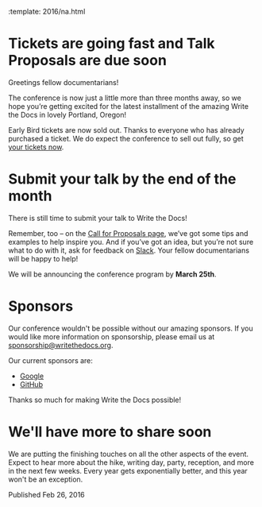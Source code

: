 :template: 2016/na.html

# Tickets are going fast and Talk Proposals are due soon

Greetings fellow documentarians! 

The conference is now just a little more than three months away, so we hope you’re getting excited for the latest installment of the amazing Write the Docs in lovely Portland, Oregon!

Early Bird tickets are now sold out. Thanks to everyone who has already purchased a ticket. We do expect the conference to sell out fully, so get [your tickets now](https://ti.to/writethedocs/write-the-docs-na-2016/). 

# Submit your talk by the end of the month

There is still time to submit your talk to Write the Docs!

Remember, too – on the [Call for Proposals page](http://www.writethedocs.org/conf/na/2016/cfp/), we’ve got some tips and examples to help inspire you. And if you’ve got an idea, but you’re not sure what to do with it, ask for feedback on [Slack](http://slack.writethedocs.org/). Your fellow documentarians will be happy to help!

We will be announcing the conference program by **March 25th**.

# Sponsors

Our conference wouldn't be possible without our amazing sponsors. If you
would like more information on sponsorship, please email us at
<sponsorship@writethedocs.org>.

Our current sponsors are:

- [Google](http://google.com) 
- [GitHub](http://github.com)

Thanks so much for making Write the Docs possible!

# We'll have more to share soon  

We are putting the finishing touches on all the other aspects of the event. Expect to hear more about the hike, writing day, party, reception, and more in the next few weeks. Every year gets exponentially better, and this year won't be an exception.

Published Feb 26, 2016
